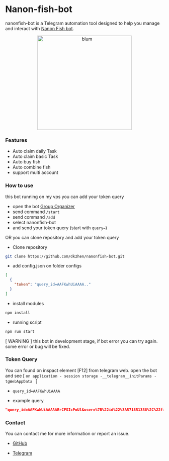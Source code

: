 # Nanon-fish-bot

nanonfish-bot is a Telegram automation tool designed to help you manage and interact with [Nanon Fish bot](https://t.me/NanonFishBot/NanonFish?startapp=aW52aXRlQ29kZT1nN294ZDU5Mg).

<p align="center">
  <img src="public/nanonfish.png" alt="blum" width="300"/>
</p>

### Features

- Auto claim daily Task
- Auto claim basic Task
- Auto buy fish
- Auto combine fish
- support multi account

### How to use

this bot running on my vps you can add your token query

- open the bot [Group Organizer](https://t.me/GroupOrganizer_Bot)
- send command `/start`
- send command `/add`
- select nanonfish-bot
- and send your token query (start with `query=`)

OR you can clone repository and add your token query

- Clone repository

```bash
git clone https://github.com/dkzhen/nanonfish-bot.git
```

- add config.json on folder configs

```json
[
  {
    "token": "query_id=AAFKwhUiAAAA.."
  }
]
```

- install modules

```bash
npm install
```

- running script

```bash
npm run start
```

[ WARNING ] this bot in development stage, if bot error you can try again. some error or bug will be fixed.

### Token Query

You can found on inspact element [F12] from telegram web. open the bot and see [ `on application - session storage -__telegram__initParams - tgWebAppData ` ]

- `query_id=AAFKwhUiAAAA`

- example query

```json
"query_id=AAFKwhUiAAAAAErCFSIcPoUl&user=%7B%22id%22%3A571851338%2C%22first_name%22%3A%22%21Zhen%20%7C%20RG%22%2C%22last_name%22%3A%22%22%2C%22username%22%3A%22dk_zhen%22%2C%22language_code%22%3A%22en%22%2C%22allows_write_to_pm%22%3Atrue%7D&auth_date=1721993224&hash=b5b6ea6964dbd45604d1eb29b1498df6d24b6a6c0a5f1bddf05684d7"
```

### Contact

You can contact me for more information or report an issue.

- [GitHub](https://github.com/dkzhen)

- [Telegram](https://t.me/dk_zhen2)
